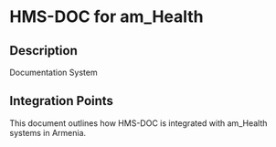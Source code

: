 # HMS-DOC for am_Health

## Description

Documentation System

## Integration Points

This document outlines how HMS-DOC is integrated with am_Health systems in Armenia.

